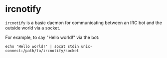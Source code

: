 # ircnotify

`ircnotify` is a basic daemon for communicating between an IRC bot and the outside world via a socket.

For example, to say "Hello world!" via the bot:

    echo 'Hello world!' | socat stdin unix-connect:/path/to/ircnotify/socket
